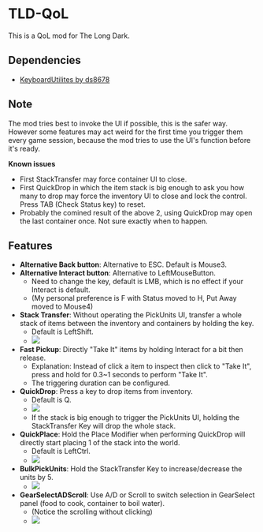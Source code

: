 # TLD-QoL

This is a QoL mod for The Long Dark.

## Dependencies

- [KeyboardUtilites by ds8678](https://github.com/ds5678/KeyboardUtilities)

## Note
The mod tries best to invoke the UI if possible, this is the safer way.  
However some features may act weird for the first time you trigger them every game session, because the mod tries to use the UI's function before it's ready.

**Known issues**
- First StackTransfer may force container UI to close.
- First QuickDrop in which the item stack is big enough to ask you how many to drop may force the inventory UI to close and lock the control. Press TAB (Check Status key) to reset.
- Probably the comined result of the above 2, using QuickDrop may open the last container once. Not sure exactly when to happen.

## Features

- **Alternative Back button**: Alternative to ESC. Default is Mouse3.
- **Alternative Interact button**: Alternative to LeftMouseButton.
    - Need to change the key, default is LMB, which is no effect if your Interact is default.
    - (My personal preference is F with Status moved to H, Put Away moved to Mouse4)
- **Stack Transfer**: Without operating the PickUnits UI, transfer a whole stack of items between the inventory and containers by holding the key.
    - Default is LeftShift.
    - ![](https://imgur.com/fpqn05t.gif)
- **Fast Pickup**: Directly "Take It" items by holding Interact for a bit then release.
    - Explanation: Instead of click a item to inspect then click to "Take It", press and hold for 0.3~1 seconds to perform "Take It".
    - The triggering duration can be configured.
- **QuickDrop**: Press a key to drop items from inventory.
    - Default is Q.
    - ![](https://imgur.com/B2W7jzl.gif)
    - If the stack is big enough to trigger the PickUnits UI, holding the StackTransfer Key will drop the whole stack.
- **QuickPlace**: Hold the Place Modifier when performing QuickDrop will directly start placing 1 of the stack into the world.
    - Default is LeftCtrl.
    - ![](https://imgur.com/YWmLUtC.gif)
- **BulkPickUnits**: Hold the StackTransfer Key to increase/decrease the units by 5.
    - ![](https://imgur.com/JCACe0R.gif)
- **GearSelectADScroll**: Use A/D or Scroll to switch selection in GearSelect panel (food to cook, container to boil water).
    - (Notice the scrolling without clicking)
    - ![](https://imgur.com/7O89m10.gif)
